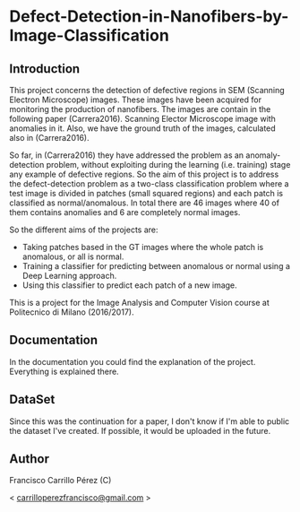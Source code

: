 # Defect-Detection-in-Nanofibers-by-Image-Classification
 
## Introduction
 
This project concerns the detection of defective regions in SEM (Scanning Electron Microscope) images. These images have been acquired for monitoring the production of nanofibers. The images are contain in the following paper (Carrera2016). Scanning Elector 
Microscope image with anomalies in it. Also, we have the ground truth of the images, calculated also in (Carrera2016).

So far, in (Carrera2016) they have addressed the problem as an anomaly-detection problem, without exploiting during the learning (i.e. training) stage any example of defective regions. So the aim of this project is to address the defect-detection problem as a two-class classification problem where a test image is divided in patches (small squared regions) and each patch is classified as normal/anomalous. In total there are 46 images where 40 of them contains anomalies and 6 are completely normal images. 

So the different aims of the projects are:
- Taking patches based in the GT images where the whole patch is anomalous, or all is normal.
- Training a classifier for predicting between anomalous or normal using a Deep Learning
approach.
- Using this classifier to predict each patch of a new image.

This is a project for the Image Analysis and Computer Vision course at Politecnico di Milano (2016/2017).

## Documentation

In the documentation you could find the explanation of the project. Everything is explained there.

## DataSet

Since this was the continuation for a paper, I don't know if I'm able to public the dataset I've created. If possible, it would be uploaded in the future.

## Author

Francisco Carrillo Pérez (C)

< carrilloperezfrancisco@gmail.com >

